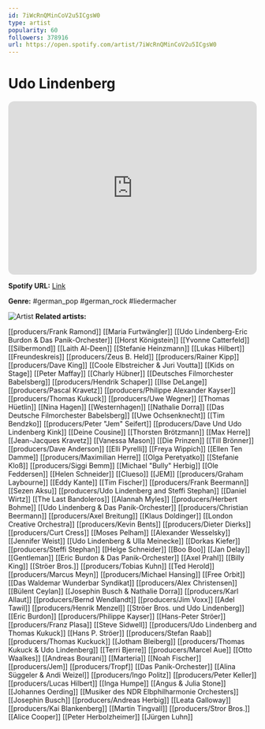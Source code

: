 ```yaml
---
id: 7iWcRnQMinCoV2u5ICgsW0
type: artist
popularity: 60
followers: 378916
url: https://open.spotify.com/artist/7iWcRnQMinCoV2u5ICgsW0
---
```

# Udo Lindenberg

<iframe style="border-radius:12px" src="https://open.spotify.com/embed/artist/7iWcRnQMinCoV2u5ICgsW0" width="100%" height="352" frameBorder="0" allowfullscreen="" allow="autoplay; clipboard-write; encrypted-media; fullscreen; picture-in-picture" loading="lazy"></iframe>

**Spotify URL:** [Link](https://open.spotify.com/artist/7iWcRnQMinCoV2u5ICgsW0)

**Genre:**  #german_pop #german_rock #liedermacher

![Artist](https://i.scdn.co/image/ab6761610000e5eb424f54af418d09ed1194deaa)
**Related artists:**

[[producers/Frank Ramond]]
[[Maria Furtwängler]]
[[Udo Lindenberg-Eric Burdon & Das Panik-Orchester]]
[[Horst Königstein]]
[[Yvonne Catterfeld]]
[[Silbermond]]
[[Laith Al-Deen]]
[[Stefanie Heinzmann]]
[[Lukas Hilbert]]
[[Freundeskreis]]
[[producers/Zeus B. Held]]
[[producers/Rainer Kipp]]
[[producers/Dave King]]
[[Coole Elbstreicher & Juri Voutta]]
[[Kids on Stage]]
[[Peter Maffay]]
[[Charly Hübner]]
[[Deutsches Filmorchester Babelsberg]]
[[producers/Hendrik Schaper]]
[[Ilse DeLange]]
[[producers/Pascal Kravetz]]
[[producers/Philippe Alexander Kayser]]
[[producers/Thomas Kukuck]]
[[producers/Uwe Wegner]]
[[Thomas Hüetlin]]
[[Nina Hagen]]
[[Westernhagen]]
[[Nathalie Dorra]]
[[Das Deutsche Filmorchester Babelsberg]]
[[Uwe Ochsenknecht]]
[[Tim Bendzko]]
[[producers/Peter "Jem" Seifert]]
[[producers/Dave Und Udo Lindenberg Kink]]
[[Deine Cousine]]
[[Thorsten Brötzmann]]
[[Max Herre]]
[[Jean-Jacques Kravetz]]
[[Vanessa Mason]]
[[Die Prinzen]]
[[Till Brönner]]
[[producers/Dave Anderson]]
[[Elli Pyrelli]]
[[Freya Wippich]]
[[Ellen Ten Damme]]
[[producers/Maximilian Herre]]
[[Olga Peretyatko]]
[[Stefanie Kloß]]
[[producers/Siggi Bemm]]
[[Michael "Bully" Herbig]]
[[Ole Feddersen]]
[[Helen Schneider]]
[[Clueso]]
[[JEM]]
[[producers/Graham Laybourne]]
[[Eddy Kante]]
[[Tim Fischer]]
[[producers/Frank Beermann]]
[[Sezen Aksu]]
[[producers/Udo Lindenberg and Steffi Stephan]]
[[Daniel Wirtz]]
[[The Last Bandoleros]]
[[Alannah Myles]]
[[producers/Herbert Bohme]]
[[Udo Lindenberg & Das Panik-Orchester]]
[[producers/Christian Beermann]]
[[producers/Axel Breitung]]
[[Klaus Doldinger]]
[[London Creative Orchestra]]
[[producers/Kevin Bents]]
[[producers/Dieter Dierks]]
[[producers/Curt Cress]]
[[Moses Pelham]]
[[Alexander Wesselsky]]
[[Jennifer Weist]]
[[Udo Lindenberg & Ulla Meinecke]]
[[Dorkas Kiefer]]
[[producers/Steffi Stephan]]
[[Helge Schneider]]
[[Boo Boo]]
[[Jan Delay]]
[[Gentleman]]
[[Eric Burdon & Das Panik-Orchester]]
[[Axel Prahl]]
[[Billy King]]
[[Ströer Bros.]]
[[producers/Tobias Kuhn]]
[[Ted Herold]]
[[producers/Marcus Meyn]]
[[producers/Michael Hansing]]
[[Free Orbit]]
[[Das Waldemar Wunderbar Syndikat]]
[[producers/Alex Christensen]]
[[Bülent Ceylan]]
[[Josephin Busch & Nathalie Dorra]]
[[producers/Karl Allaut]]
[[producers/Bernd Wendlandt]]
[[producers/Jim Voxx]]
[[Adel Tawil]]
[[producers/Henrik Menzel]]
[[Ströer Bros. und Udo Lindenberg]]
[[Eric Burdon]]
[[producers/Philippe Kayser]]
[[Hans-Peter Ströer]]
[[producers/Franz Plasa]]
[[Steve Sidwell]]
[[producers/Udo Lindenberg and Thomas Kukuck]]
[[Hans P. Ströer]]
[[producers/Stefan Raab]]
[[producers/Thomas Kuckuck]]
[[Jotham Bleiberg]]
[[producers/Thomas Kukuck & Udo Lindenberg]]
[[Terri Bjerre]]
[[producers/Marcel Aue]]
[[Otto Waalkes]]
[[Andreas Bourani]]
[[Marteria]]
[[Noah Fischer]]
[[producers/Jem]]
[[producers/Tropf]]
[[Das Panik-Orchester]]
[[Alina Süggeler & Andi Weizel]]
[[producers/Ingo Politz]]
[[producers/Peter Keller]]
[[producers/Lucas Hilbert]]
[[Inga Humpe]]
[[Angus & Julia Stone]]
[[Johannes Oerding]]
[[Musiker des NDR Elbphilharmonie Orchesters]]
[[Josephin Busch]]
[[producers/Andreas Herbig]]
[[Leata Galloway]]
[[producers/Kai Blankenberg]]
[[Martin Tingvall]]
[[producers/Stror Bros.]]
[[Alice Cooper]]
[[Peter Herbolzheimer]]
[[Jürgen Luhn]]

